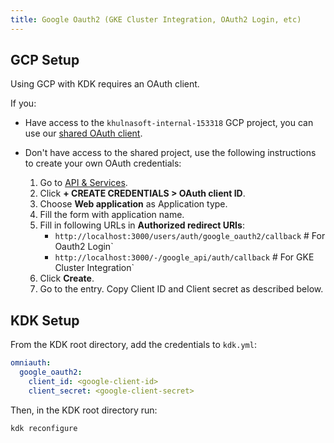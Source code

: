 ```yaml
---
title: Google Oauth2 (GKE Cluster Integration, OAuth2 Login, etc)
---
```


## GCP Setup

Using GCP with KDK requires an OAuth client.

If you:

- Have access to the `khulnasoft-internal-153318` GCP project, you can use our
[shared OAuth client](https://console.cloud.google.com/apis/credentials/oauthclient/696404988091-a80933t1dpfu38khu8o4mfrt32pad0ij.apps.googleusercontent.com?project=khulnasoft-internal-153318).
- Don't have access to the shared project, use the following instructions to create your
own OAuth credentials:

  1. Go to [API & Services](https://console.cloud.google.com/apis/credentials).
  1. Click **+ CREATE CREDENTIALS > OAuth client ID**.
  1. Choose **Web application** as Application type.
  1. Fill the form with application name.
  1. Fill in following URLs in **Authorized redirect URIs**:
     - `http://localhost:3000/users/auth/google_oauth2/callback` # For Oauth2 Login`
     - `http://localhost:3000/-/google_api/auth/callback` # For GKE Cluster Integration`
  1. Click **Create**.
  1. Go to the entry. Copy Client ID and Client secret as described below.

## KDK Setup

From the KDK root directory, add the credentials to `kdk.yml`:

```yaml
omniauth:
  google_oauth2:
    client_id: <google-client-id>
    client_secret: <google-client-secret>
```

Then, in the KDK root directory run:

```shell
kdk reconfigure
```
